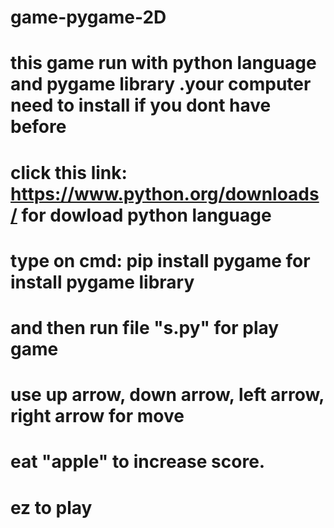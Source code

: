 # game-pygame-2D
# this game run with python language and pygame library .your computer need to install if you dont have before
# click this link: https://www.python.org/downloads/ for dowload python language
# type on cmd: pip install pygame for install pygame library
# and then run file "s.py" for play game
# use up arrow, down arrow, left arrow, right arrow for move
# eat "apple" to increase score.
# ez to play
